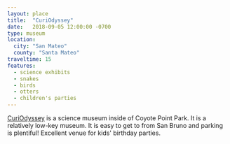 ```yaml
---
layout: place
title:  "CuriOdyssey"
date:   2018-09-05 12:00:00 -0700
type: museum
location:
  city: "San Mateo"
  county: "Santa Mateo"
traveltime: 15
features:
  - science exhibits
  - snakes
  - birds
  - otters
  - children's parties
---
```


[CuriOdyssey][link] is a science museum inside of Coyote Point Park. It is a relatively low-key museum. It is easy to get to from San Bruno and parking is plentiful! Excellent venue for kids' birthday parties.

[link]: https://curiodyssey.org/membership/
